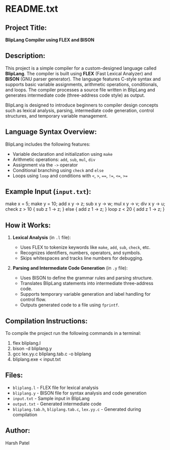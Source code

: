 README.txt
==========

Project Title:
--------------
**BlipLang Compiler using FLEX and BISON**

Description:
------------
This project is a simple compiler for a custom-designed language called **BlipLang**. The compiler is built using **FLEX** (Fast Lexical Analyzer) and **BISON** (GNU parser generator). The language features C-style syntax and supports basic variable assignments, arithmetic operations, conditionals, and loops. The compiler processes a source file written in BlipLang and generates intermediate code (three-address code style) as output.

BlipLang is designed to introduce beginners to compiler design concepts such as lexical analysis, parsing, intermediate code generation, control structures, and temporary variable management.

Language Syntax Overview:
-------------------------
BlipLang includes the following features:
- Variable declaration and initialization using `make`
- Arithmetic operations: `add`, `sub`, `mul`, `div`
- Assignment via the `->` operator
- Conditional branching using `check` and `else`
- Loops using `loop` and conditions with `<`, `>`, `==`, `!=`, `<=`, `>=`

Example Input (`input.txt`):
----------------------------
make x = 5;
make y = 10;
add x y -> z;
sub x y -> w;
mul x y -> v;
div x y -> u;
check z > 10 {
sub z 1 -> z;
} else {
add z 1 -> z;
}
loop z < 20 {
add z 1 -> z;
}


How it Works:
-------------
1. **Lexical Analysis** (in `.l` file):
   - Uses FLEX to tokenize keywords like `make`, `add`, `sub`, `check`, etc.
   - Recognizes identifiers, numbers, operators, and symbols.
   - Skips whitespaces and tracks line numbers for debugging.

2. **Parsing and Intermediate Code Generation** (in `.y` file):
   - Uses BISON to define the grammar rules and parsing structure.
   - Translates BlipLang statements into intermediate three-address code.
   - Supports temporary variable generation and label handling for control flow.
   - Outputs generated code to a file using `fprintf`.

Compilation Instructions:
-------------------------
To compile the project run the following commands in a terminal:
1) flex bliplang.l
2) bison -d bliplang.y
3) gcc lex.yy.c bliplang.tab.c -o bliplang
4) bliplang.exe < input.txt


Files:
------
- `bliplang.l` - FLEX file for lexical analysis
- `bliplang.y` - BISON file for syntax analysis and code generation
- `input.txt` - Sample input in BlipLang
- `output.txt` - Generated intermediate code
- `bliplang.tab.h`, `bliplang.tab.c`, `lex.yy.c` - Generated during compilation

Author:
-------
Harsh Patel

